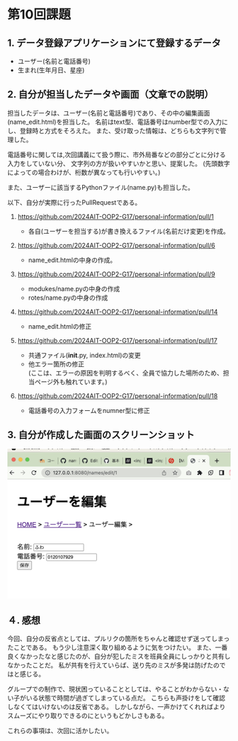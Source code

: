 # 第10回課題

## 1. データ登録アプリケーションにて登録するデータ
<!-- 自分の担当分だけでなく、グループ全体のデータを書いてください。
メンバー全員が同じ内容になるはずです。 -->
- ユーザー(名前と電話番号)
- 生まれ(生年月日、星座)


## 2. 自分が担当したデータや画面（文章での説明）
<!-- データの形式やデータ型、登録画面での詳細に書いてください。 -->
担当したデータは、ユーザー(名前と電話番号)であり、その中の編集画面(name_edit.html)を担当した。
名前はtext型、電話番号はnumber型での入力にし、登録時と方式をそろえた。
また、受け取った情報は、どちらも文字列で管理した。

電話番号に関しては,次回講義にて扱う際に、市外局番などの部分ごとに分ける入力をしていない分、
文字列の方が扱いやすいかと思い、提案した。
(先頭数字によっての場合わけが、桁数が異なっても行いやすい。)

また、ユーザーに該当するPythonファイル(name.py)も担当した。


以下、自分が実際に行ったPullRequestである。
1. https://github.com/2024AIT-OOP2-G17/personal-information/pull/1
   - 各自(ユーザーを担当する)が書き換えるファイル(名前だけ変更)を作成。

3. https://github.com/2024AIT-OOP2-G17/personal-information/pull/6
   - name_edit.htmlの中身の作成。

4. https://github.com/2024AIT-OOP2-G17/personal-information/pull/9
   - modukes/name.pyの中身の作成
   - rotes/name.pyの中身の作成

5. https://github.com/2024AIT-OOP2-G17/personal-information/pull/14
   - name_edit.htmlの修正

6. https://github.com/2024AIT-OOP2-G17/personal-information/pull/17
   - 共通ファイル(__init__.py, index.html)の変更
   - 他エラー箇所の修正  
  (ここは、エラーの原因を判明するべく、全員で協力した場所のため、担当ページ外も触れています。)

7. https://github.com/2024AIT-OOP2-G17/personal-information/pull/18
   - 電話番号の入力フォームをnumner型に修正

## 3. 自分が作成した画面のスクリーンショット
<!-- 画像のリンクは文章中にMarkdown形式で ![](画像ファイル名) として書き、提出は画像ファイルを別途添付してください -->
![担当した画面](name_edit.png)


## ４. 感想
<!-- 次に活かせる反省等をここに書いておきましょう -->
今回、自分の反省点としては、プルリクの箇所をちゃんと確認せず送ってしまったことである。
もう少し注意深く取り組めるように気をつけたい。
また、一番良くなかったなと感じたのが、自分が犯したミスを班員全員にしっかりと共有しなかったことだ。
私が共有を行えていらば、送り先のミスが多発は防げたのではと感じる。

グループでの制作で、現状困っていることとしては、やることがわからない・ない子がいる状態で時間が過ぎてしまっている点だ。
こちらも声掛けをして確認しなくてはいけないのは反省である。
しかしながら、一声かけてくれればよりスムーズにやり取りできるのにというもどかしさもある。

これらの事項は、次回に活かしたい。



